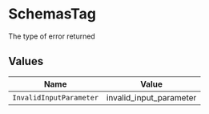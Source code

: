 # SchemasTag

The type of error returned


## Values

| Name                    | Value                   |
| ----------------------- | ----------------------- |
| `InvalidInputParameter` | invalid_input_parameter |